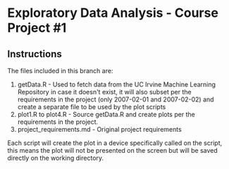 Exploratory Data Analysis - Course Project #1
================
## Instructions

The files included in this branch are:

1. getData.R - Used to fetch data from the UC Irvine Machine Learning Repository in case it doesn't exist, it will also subset per the requirements in the project (only 2007-02-01 and 2007-02-02) and create a separate file to be used by the plot scripts
2. plot1.R to plot4.R - Source getData.R and create plots per the requirements in the project.
3. project_requirements.md - Original project requirements

Each script will create the plot in a device specifically called on the script, this means the plot will not be presented on the screen but will be saved directly on the working directory.
